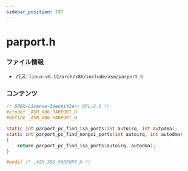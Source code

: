```yaml
---
sidebar_position: 197
---
```

# parport.h

### ファイル情報

- パス: `linux-v6.12/arch/x86/include/asm/parport.h`

### コンテンツ

```h
/* SPDX-License-Identifier: GPL-2.0 */
#ifndef _ASM_X86_PARPORT_H
#define _ASM_X86_PARPORT_H

static int parport_pc_find_isa_ports(int autoirq, int autodma);
static int parport_pc_find_nonpci_ports(int autoirq, int autodma)
{
	return parport_pc_find_isa_ports(autoirq, autodma);
}

#endif /* _ASM_X86_PARPORT_H */

```

